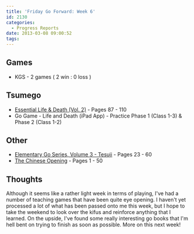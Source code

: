 ```yaml
---
title: 'Friday Go Forward: Week 6'
id: 2130
categories:
  - Progress Reports
date: 2013-03-08 09:00:52
tags:
---
```


## Games

*   KGS - 2 games ( 2 win : 0 loss )

## Tsumego

*   <span style="text-decoration: underline;">Essential Life &amp; Death (Vol. 2)</span> - Pages 87 - 110
*   Go Game - Life and Death (iPad App) - Practice Phase 1 (Class 1-3) &amp; Phase 2 (Class 1-2)

## Other

*   <span style="text-decoration: underline;">Elementary Go Series, Volume 3 - Tesuji</span> - Pages 23 - 60
*   <span style="text-decoration: underline;">The Chinese Opening</span> - Pages 1 - 50

## Thoughts

Although it seems like a rather light week in terms of playing, I've had a number of teaching games that have been quite eye opening. I haven't yet processed a lot of what has been passed onto me this week, but I hope to take the weekend to look over the kifus and reinforce anything that I learned. On the upside, I've found some really interesting go books that I'm hell bent on trying to finish as soon as possible. More on this next week!